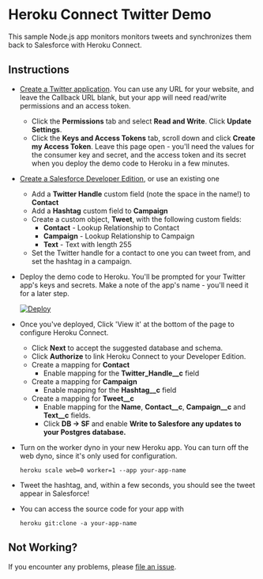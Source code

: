 Heroku Connect Twitter Demo
===========================

This sample Node.js app monitors monitors tweets and synchronizes them back to Salesforce with Heroku Connect.

Instructions
------------

* [Create a Twitter application](https://apps.twitter.com/app/new). You can use any URL for your website, and leave the Callback URL blank, but your app will need read/write permissions and an access token.
	* Click the **Permissions** tab and select **Read and Write**. Click **Update Settings**.
	* Click the **Keys and Access Tokens** tab, scroll down and click **Create my Access Token**. Leave this page open - you'll need the values for the consumer key and secret, and the access token and its secret when you deploy the demo code to Heroku in a few minutes.
* [Create a Salesforce Developer Edition](https://developer.salesforce.com/signup), or use an existing one
	* Add a **Twitter Handle** custom field (note the space in the name!) to **Contact**
	* Add a **Hashtag** custom field to **Campaign**
	* Create a custom object, **Tweet**, with the following custom fields:
		* **Contact** - Lookup Relationship to Contact
		* **Campaign** - Lookup Relationship to Campaign
		* **Text** - Text with length 255
	* Set the Twitter handle for a contact to one you can tweet from, and set the hashtag in a campaign.
* Deploy the demo code to Heroku. You'll be prompted for your Twitter app's keys and secrets. Make a note of the app's name - you'll need it for a later step.

	[![Deploy](https://www.herokucdn.com/deploy/button.png)](https://heroku.com/deploy)

* Once you've deployed, Click 'View it' at the bottom of the page to configure Heroku Connect.
	* Click **Next** to accept the suggested database and schema.
	* Click **Authorize** to link Heroku Connect to your Developer Edition.
	* Create a mapping for **Contact**
		* Enable mapping for the **Twitter_Handle__c** field
	* Create a mapping for **Campaign**
		* Enable mapping for the **Hashtag__c** field
	* Create a mapping for **Tweet__c**
		* Enable mapping for the **Name**, **Contact__c**, **Campaign__c** and **Text__c** fields. 
		* Click **DB -> SF** and enable **Write to Salesfore any updates to your Postgres database.**
* Turn on the worker dyno in your new Heroku app. You can turn off the web dyno, since it's only used for configuration.

	`heroku scale web=0 worker=1 --app your-app-name`

* Tweet the hashtag, and, within a few seconds, you should see the tweet appear in Salesforce!
* You can access the source code for your app with

	`heroku git:clone -a your-app-name`

Not Working?
------------

If you encounter any problems, please [file an issue](https://github.com/metadaddy-sfdc/Heroku-Connect-Twitter-Demo/issues/new).
